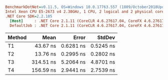 ``` ini

BenchmarkDotNet=v0.11.5, OS=Windows 10.0.17763.557 (1809/October2018Update/Redstone5), VM=Hyper-V
Intel Xeon CPU E5-2673 v4 2.30GHz, 1 CPU, 2 logical and 2 physical cores
.NET Core SDK=2.2.105
  [Host]     : .NET Core 2.1.11 (CoreCLR 4.6.27617.04, CoreFX 4.6.27617.02), 64bit RyuJIT
  DefaultJob : .NET Core 2.1.11 (CoreCLR 4.6.27617.04, CoreFX 4.6.27617.02), 64bit RyuJIT


```
| Method |      Mean |     Error |    StdDev |
|------- |----------:|----------:|----------:|
|     T1 |  43.67 ns | 0.6281 ns | 0.5245 ns |
|     T2 |  13.76 ns | 0.2995 ns | 0.2802 ns |
|     T3 | 314.51 ns | 5.2064 ns | 4.8701 ns |
|     T4 | 156.59 ns | 2.9441 ns | 2.7539 ns |
